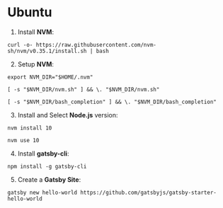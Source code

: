 # Ubuntu
1. Install **NVM**:

```curl -o- https://raw.githubusercontent.com/nvm-sh/nvm/v0.35.1/install.sh | bash```

2. Setup **NVM**: 

```export NVM_DIR="$HOME/.nvm"```

```[ -s "$NVM_DIR/nvm.sh" ] && \. "$NVM_DIR/nvm.sh"```

```[ -s "$NVM_DIR/bash_completion" ] && \. "$NVM_DIR/bash_completion"```

3. Install and Select **Node.js** version:

```nvm install 10```

```nvm use 10```

4. Install **gatsby-cli**:

```npm install -g gatsby-cli```

5. Create a **Gatsby Site**:

```gatsby new hello-world https://github.com/gatsbyjs/gatsby-starter-hello-world```